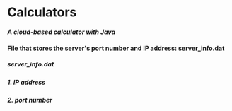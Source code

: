 # Calculators
***A cloud-based calculator with Java***

#### File that stores the server's port number and IP address: **server_info.dat**

##### server_info.dat
##### 1. IP address
##### 2. port number
